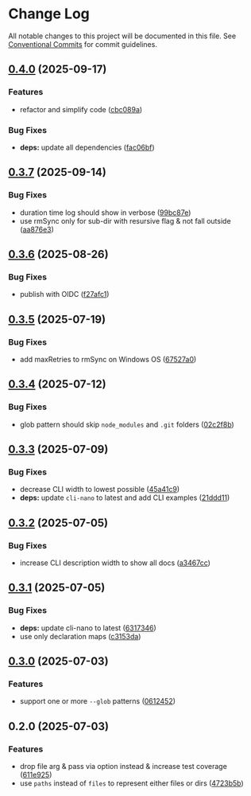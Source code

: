 # Change Log
All notable changes to this project will be documented in this file. See [Conventional Commits](https://conventionalcommits.org) for commit guidelines.

## [0.4.0](https://github.com/ghiscoding/remove-glob/compare/v0.3.7...v0.4.0) (2025-09-17)

### Features

* refactor and simplify code ([cbc089a](https://github.com/ghiscoding/remove-glob/commit/cbc089a4d02c70601f47b2b420e934dd08ea3e5c))

### Bug Fixes

* **deps:** update all dependencies ([fac06bf](https://github.com/ghiscoding/remove-glob/commit/fac06bf9a8e87aa83d0f0b9928d4acf612e5e9c1))

## [0.3.7](https://github.com/ghiscoding/remove-glob/compare/v0.3.6...v0.3.7) (2025-09-14)

### Bug Fixes

* duration time log should show in verbose ([99bc87e](https://github.com/ghiscoding/remove-glob/commit/99bc87e334bb4a7610371da399f151a885a2dbf7))
* use rmSync only for sub-dir with resursive flag & not fall outside ([aa876e3](https://github.com/ghiscoding/remove-glob/commit/aa876e3bb96ee4824d9adbe7d454ec4f6d8423bd))

## [0.3.6](https://github.com/ghiscoding/remove-glob/compare/v0.3.5...v0.3.6) (2025-08-26)

### Bug Fixes

* publish with OIDC ([f27afc1](https://github.com/ghiscoding/remove-glob/commit/f27afc141f9f6d1edd8db8c1fe9b1cc19c6de376))

## [0.3.5](https://github.com/ghiscoding/remove-glob/compare/v0.3.4...v0.3.5) (2025-07-19)

### Bug Fixes

* add maxRetries to rmSync on Windows OS ([67527a0](https://github.com/ghiscoding/remove-glob/commit/67527a0e60303883b0f6ef87fadd8c5259d730f1))

## [0.3.4](https://github.com/ghiscoding/remove-glob/compare/v0.3.3...v0.3.4) (2025-07-12)

### Bug Fixes

* glob pattern should skip `node_modules` and `.git` folders ([02c2f8b](https://github.com/ghiscoding/remove-glob/commit/02c2f8b86bcdeec60e3e29f160c7845fab9408e7))

## [0.3.3](https://github.com/ghiscoding/remove-glob/compare/v0.3.2...v0.3.3) (2025-07-09)

### Bug Fixes

* decrease CLI width to lowest possible ([45a41c9](https://github.com/ghiscoding/remove-glob/commit/45a41c9cbc8431dfc5c8788c0e65da6c252c596d))
* **deps:** update `cli-nano` to latest and add CLI examples ([21ddd11](https://github.com/ghiscoding/remove-glob/commit/21ddd11c4ed2a19a1cc19f0ffa357ae0caee50c1))

## [0.3.2](https://github.com/ghiscoding/remove-glob/compare/v0.3.1...v0.3.2) (2025-07-05)

### Bug Fixes

* increase CLI description width to show all docs ([a3467cc](https://github.com/ghiscoding/remove-glob/commit/a3467cc0ab5962f77fa06637109138b9848a6ab2))

## [0.3.1](https://github.com/ghiscoding/remove-glob/compare/v0.3.0...v0.3.1) (2025-07-05)

### Bug Fixes

* **deps:** update cli-nano to latest ([6317346](https://github.com/ghiscoding/remove-glob/commit/63173464c48a02fd60f13c35c21b7ed0f1cb2d7e))
* use only declaration maps ([c3153da](https://github.com/ghiscoding/remove-glob/commit/c3153daf4537fc77d9c22d8021d81d6fe568eb66))

## [0.3.0](https://github.com/ghiscoding/remove-glob/compare/v0.2.0...v0.3.0) (2025-07-03)

### Features

* support one or more `--glob` patterns ([0612452](https://github.com/ghiscoding/remove-glob/commit/06124528e7e308aabbbb8ff998d870610f27629b))

## 0.2.0 (2025-07-03)

### Features

* drop file arg & pass via option instead & increase test coverage ([611e925](https://github.com/ghiscoding/remove-glob/commit/611e9256b5996ad6275ab06b59e23a9f67db518e))
* use `paths` instead of `files` to represent either files or dirs ([4723b5b](https://github.com/ghiscoding/remove-glob/commit/4723b5b8fc085af9d7dd53a3805a4ed6157e56a0))
